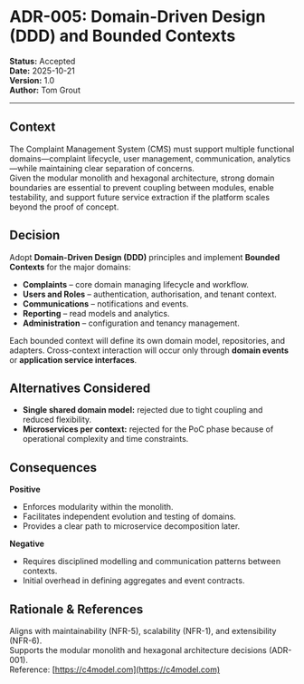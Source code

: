 # ADR-005: Domain-Driven Design (DDD) and Bounded Contexts

**Status:** Accepted  
**Date:** 2025-10-21  
**Version:** 1.0  
**Author:** Tom Grout

---

## Context
The Complaint Management System (CMS) must support multiple functional domains—complaint lifecycle, user management, communication, analytics—while maintaining clear separation of concerns.  
Given the modular monolith and hexagonal architecture, strong domain boundaries are essential to prevent coupling between modules, enable testability, and support future service extraction if the platform scales beyond the proof of concept.

## Decision
Adopt **Domain-Driven Design (DDD)** principles and implement **Bounded Contexts** for the major domains:
- **Complaints** – core domain managing lifecycle and workflow.  
- **Users and Roles** – authentication, authorisation, and tenant context.  
- **Communications** – notifications and events.  
- **Reporting** – read models and analytics.  
- **Administration** – configuration and tenancy management.  

Each bounded context will define its own domain model, repositories, and adapters. Cross-context interaction will occur only through **domain events** or **application service interfaces**.

## Alternatives Considered
- **Single shared domain model:** rejected due to tight coupling and reduced flexibility.  
- **Microservices per context:** rejected for the PoC phase because of operational complexity and time constraints.  

## Consequences
**Positive**  
- Enforces modularity within the monolith.  
- Facilitates independent evolution and testing of domains.  
- Provides a clear path to microservice decomposition later.  

**Negative**  
- Requires disciplined modelling and communication patterns between contexts.  
- Initial overhead in defining aggregates and event contracts.

## Rationale & References
Aligns with maintainability (NFR-5), scalability (NFR-1), and extensibility (NFR-6).  
Supports the modular monolith and hexagonal architecture decisions (ADR-001).  
Reference: [https://c4model.com](https://c4model.com)
